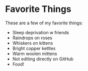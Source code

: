 # Favorite Things

These are a few of my favorite things:

- Sleep deprivation w friends
- Raindrops on roses
- Whiskers on kittens
- Bright copper kettles
- Warm woolen mittens
- Not editing directly on GitHub
- Food!
